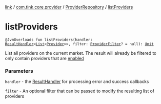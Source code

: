 [link](../../index.md) / [com.tink.core.provider](../index.md) / [ProviderRepository](index.md) / [listProviders](./list-providers.md)

# listProviders

`@JvmOverloads fun listProviders(handler: `[`ResultHandler`](../../com.tink.service.handler/-result-handler/index.md)`<`[`List`](https://kotlinlang.org/api/latest/jvm/stdlib/kotlin.collections/-list/index.html)`<`[`Provider`](../../com.tink.model.provider/-provider/index.md)`>>, filter: `[`ProviderFilter`](../../com.tink.service.provider/-provider-filter/index.md)`? = null): `[`Unit`](https://kotlinlang.org/api/latest/jvm/stdlib/kotlin/-unit/index.html)

List all providers on the current market. The result will already be filtered to only contain
providers that are [enabled](../../com.tink.model.provider/-provider/-status/-e-n-a-b-l-e-d.md)

### Parameters

`handler` - the [ResultHandler](../../com.tink.service.handler/-result-handler/index.md) for processing error and success callbacks

`filter` - An optional filter that can be passed to modify the resulting list of providers